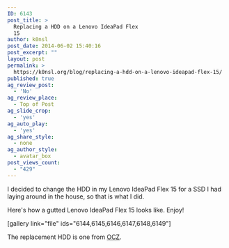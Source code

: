 ```yaml
---
ID: 6143
post_title: >
  Replacing a HDD on a Lenovo IdeaPad Flex
  15
author: k0nsl
post_date: 2014-06-02 15:40:16
post_excerpt: ""
layout: post
permalink: >
  https://k0nsl.org/blog/replacing-a-hdd-on-a-lenovo-ideapad-flex-15/
published: true
ag_review_post:
  - 'No'
ag_review_place:
  - Top of Post
ag_slide_crop:
  - 'yes'
ag_auto_play:
  - 'yes'
ag_share_style:
  - none
ag_author_style:
  - avatar_box
post_views_count:
  - "429"
---
```

I decided to change the HDD in my Lenovo IdeaPad Flex 15 for a SSD I had laying around in the house, so that is what I did.

Here's how a gutted Lenovo IdeaPad Flex 15 looks like. Enjoy!

[gallery link="file" ids="6144,6145,6146,6147,6148,6149"]

The replacement HDD is one from <a href="http://ocz.com/consumer/ssd" target="_blank">OCZ</a>.